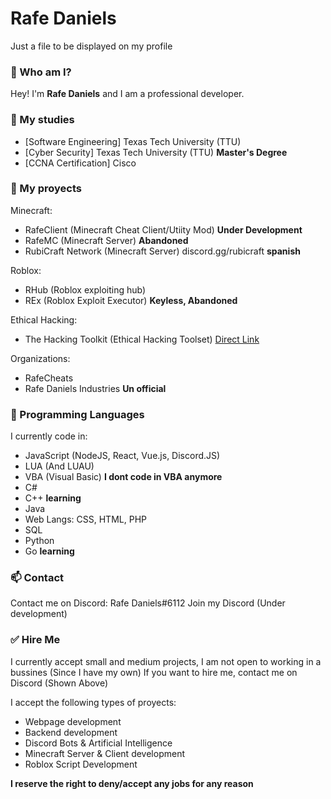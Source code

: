 # Rafe Daniels
Just a file to be displayed on my profile

### 👋 Who am I?
Hey! I'm **Rafe Daniels** and I am a professional developer.

### 👀 My studies
- [Software Engineering] Texas Tech University (TTU)
- [Cyber Security] Texas Tech University (TTU) **Master's Degree**
- [CCNA Certification] Cisco

### 🌱 My proyects
Minecraft:
- RafeClient (Minecraft Cheat Client/Utiity Mod) **Under Development**
- RafeMC (Minecraft Server) **Abandoned**
- RubiCraft Network (Minecraft Server) discord.gg/rubicraft **spanish**

Roblox:
- RHub (Roblox exploiting hub)
- REx (Roblox Exploit Executor) **Keyless, Abandoned**

Ethical Hacking:
- The Hacking Toolkit (Ethical Hacking Toolset) [Direct Link](https://github.com/RafaTech-Dev/the-hacking-toolkit)

Organizations:
- RafeCheats
- Rafe Daniels Industries **Un official**

### 💞️ Programming Languages
I currently code in:
- JavaScript (NodeJS, React, Vue.js, Discord.JS)
- LUA (And LUAU)
- VBA (Visual Basic) **I dont code in VBA anymore**
- C# 
- C++ **learning**
- Java
- Web Langs: CSS, HTML, PHP
- SQL
- Python
- Go **learning**

### 📫 Contact
Contact me on Discord: Rafe Daniels#6112
Join my Discord (Under development)

### ✅ Hire Me
I currently accept small and medium projects, I am not open to working in a bussines (Since I have my own)
If you want to hire me, contact me on Discord (Shown Above)

I accept the following types of proyects:
- Webpage development
- Backend development
- Discord Bots & Artificial Intelligence
- Minecraft Server & Client development
- Roblox Script Development

**I reserve the right to deny/accept any jobs for any reason**
